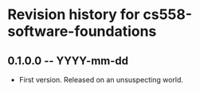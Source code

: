 # Revision history for cs558-software-foundations

## 0.1.0.0 -- YYYY-mm-dd

* First version. Released on an unsuspecting world.
